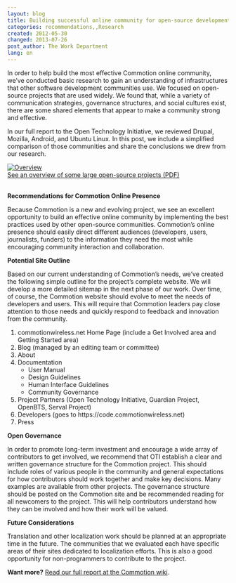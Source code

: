 ```yaml
---
layout: blog
title: Building successful online community for open-source development
categories: recommendations,,Research
created: 2012-05-30
changed: 2013-07-26
post_author: The Work Department
lang: en
---
```

  <p>In order to help build the most effective Commotion online community, we&rsquo;ve conducted basic research to gain an understanding of infrastructures that other software development communities use. We focused on open-source projects that are used widely. We found that, while a variety of communication strategies, governance structures, and social cultures exist, there are some shared elements that appear to make a community strong and effective.</p><p>In our full report to the Open Technology Initiative, we reviewed Drupal, Mozilla, Android, and Ubuntu Linux. In this post, we include a simplified comparison of those communities and share the conclusions we drew from our research.</p><p><a href="https://code.commotionwireless.net/attachments/78/Overview%20of%20some%20large%20open-source%20projects.pdf"><img alt="Overview" src="https://blog.commotionwireless.net/sites/blog.commotionwireless.net/files/open%20source%20report%20matrix%20small.jpg" /></a><br /><a href="https://code.commotionwireless.net/attachments/78/Overview%20of%20some%20large%20open-source%20projects.pdf">See an overview of some large open-source projects (PDF)</a><br />&nbsp;</p><p><strong>Recommendations for Commotion Online Presence</strong></p><p>Because Commotion is a new and evolving project, we see an excellent opportunity to build an effective online community by implementing the best practices used by other open-source communities. Commotion&rsquo;s online presence should easily direct different audiences (developers, users, journalists, funders) to the information they need the most while encouraging community interaction and collaboration.</p><p><strong>Potential Site Outline</strong></p><p>Based on our current understanding of Commotion&rsquo;s needs, we&rsquo;ve created the following simple outline for the project&rsquo;s complete website. We will develop a more detailed sitemap in the next phase of our work. Over time, of course, the Commotion website should evolve to meet the needs of developers and users. This will require that Commotion leaders pay close attention to those needs and quickly respond to feedback and innovation from the community.</p><ol><li>commotionwireless.net Home Page (include a Get Involved area and Getting Started area)</li><li>Blog (managed by an editing team or committee)</li><li>About</li><li>Documentation<ul><li>User Manual</li><li>Design Guidelines</li><li>Human Interface Guidelines</li><li>Community Governance</li></ul></li><li>Project Partners (Open Technology Initiative, Guardian Project, OpenBTS, Serval Project)</li><li>Developers (goes to https://code.commotionwireless.net)</li><li>Press</li></ol><p><strong>Open Governance</strong></p><p>In order to promote long-term investment and encourage a wide array of contributors to get involved, we recommend that OTI establish a clear and written governance structure for the Commotion project. This should include roles of various people in the community and general expectations for how contributors should work together and make key decisions. Many examples are available from other projects. The governance structure should be posted on the Commotion site and be recommended reading for all newcomers to the project. This will help contributors understand how they can be involved and how their work will be valued.</p><p><strong>Future Considerations</strong></p><p>Translation and other localization work should be planned at an appropriate time in the future. The communities that we evaluated each have specific areas of their sites dedicated to localization efforts. This is also a good opportunity for non-programmers to contribute to the project.</p><p><strong>Want more?</strong> <a href="https://code.commotionwireless.net/projects/knowledgebase/wiki/Report_-_Building_successful_online_community_for_open-source_development" target="blank">Read our full report at the Commotion wiki</a>.</p> 
